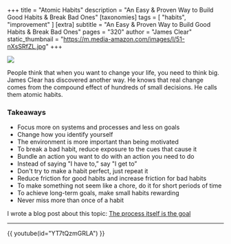 +++
title = "Atomic Habits"
description = "An Easy & Proven Way to Build Good Habits & Break Bad Ones"
[taxonomies]
tags = [ "habits", "improvement" ]
[extra]
subtitle = "An Easy & Proven Way to Build Good Habits & Break Bad Ones"
pages = "320"
author = "James Clear"
static_thumbnail = "https://m.media-amazon.com/images/I/51-nXsSRfZL.jpg"
+++

<a target="_blank"  href="https://www.amazon.de/gp/product/B01N5AX61W/ref=as_li_tl?ie=UTF8&camp=1638&creative=6742&creativeASIN=B01N5AX61W&linkCode=as2&tag=chemaclass-21&linkId=3dc2074785ab5855714a7bf82dcd5045">
    <img border="0" src="https://m.media-amazon.com/images/I/51-nXsSRfZL.jpg" >
</a>

<!-- more -->

People think that when you want to change your life, you need to think big. James Clear has discovered another way. He
knows that real change comes from the compound effect of hundreds of small decisions. He calls them atomic habits.

### Takeaways

- Focus more on systems and processes and less on goals
- Change how you identify yourself
- The environment is more important than being motivated
- To break a bad habit, reduce exposure to the cues that cause it
- Bundle an action you want to do with an action you need to do
- Instead of saying "I have to,” say "I get to”
- Don't try to make a habit perfect, just repeat it
- Reduce friction for good habits and increase friction for bad habits
- To make something not seem like a chore, do it for short periods of time
- To achieve long-term goals, make small habits rewarding
- Never miss more than once of a habit

I wrote a blog post about this topic: [The process itself is the goal](/blog/the-process-itself-is-the-goal/)

---

{{ youtube(id="YT7tQzmGRLA") }}
